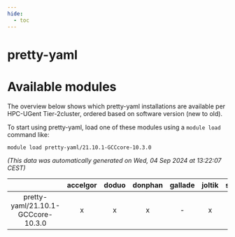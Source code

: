 ```yaml
---
hide:
  - toc
---
```


pretty-yaml
===========

# Available modules


The overview below shows which pretty-yaml installations are available per HPC-UGent Tier-2cluster, ordered based on software version (new to old).

To start using pretty-yaml, load one of these modules using a `module load` command like:

```shell
module load pretty-yaml/21.10.1-GCCcore-10.3.0
```

*(This data was automatically generated on Wed, 04 Sep 2024 at 13:22:07 CEST)*  

| |accelgor|doduo|donphan|gallade|joltik|shinx|skitty|
| :---: | :---: | :---: | :---: | :---: | :---: | :---: | :---: |
|pretty-yaml/21.10.1-GCCcore-10.3.0|x|x|x|-|x|-|x|

